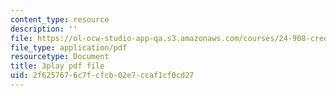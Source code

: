 ```yaml
---
content_type: resource
description: ''
file: https://ol-ocw-studio-app-qa.s3.amazonaws.com/courses/24-908-creole-language-and-caribbean-identities-spring-2017/2f6257676c7fcfcb02e7ccaf1cf0cd27_3WrHSdaC9-A.pdf
file_type: application/pdf
resourcetype: Document
title: 3play pdf file
uid: 2f625767-6c7f-cfcb-02e7-ccaf1cf0cd27
---
```

